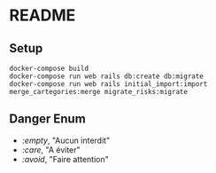 # README

## Setup

```
docker-compose build
docker-compose run web rails db:create db:migrate 
docker-compose run web rails initial_import:import merge_cartegories:merge migrate_risks:migrate
```

## Danger Enum

- _:empty_, "Aucun interdit"
- _:care_, "A éviter"
- _:avoid_, "Faire attention"
